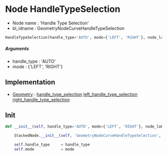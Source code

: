 # Node HandleTypeSelection

- Node name : 'Handle Type Selection'
- bl_idname : GeometryNodeCurveHandleTypeSelection


``` python
HandleTypeSelection(handle_type='AUTO', mode={'LEFT', 'RIGHT'}, node_label=None, node_color=None)
```
##### Arguments

- handle_type : 'AUTO'
- mode : {'LEFT', 'RIGHT'}

## Implementation

- [Geometry](/docs/GeoNodes/Geometry.md) : [handle_type_selection](/docs/GeoNodes/Geometry.md#handle_type_selection) [left_handle_type_selection](/docs/GeoNodes/Geometry.md#left_handle_type_selection) [right_handle_type_selection](/docs/GeoNodes/Geometry.md#right_handle_type_selection)

## Init

``` python
def __init__(self, handle_type='AUTO', mode={'LEFT', 'RIGHT'}, node_label=None, node_color=None):

    StackedNode.__init__(self, 'GeometryNodeCurveHandleTypeSelection', node_label=node_label, node_color=node_color)

    self.handle_type     = handle_type
    self.mode            = mode
```
